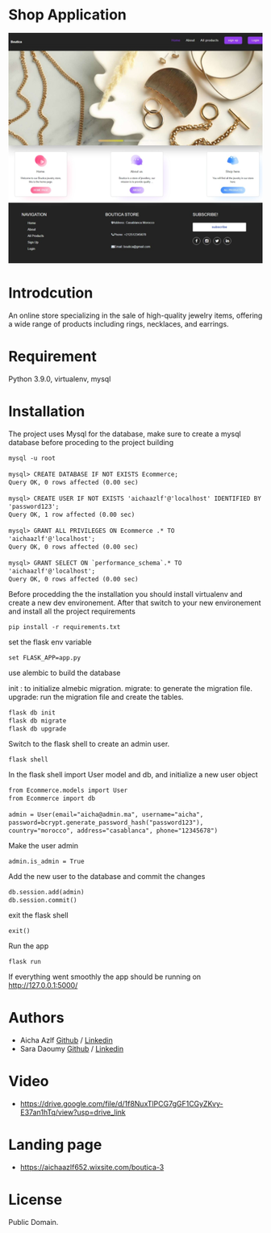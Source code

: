 # Shop Application
![](Ecommerce/static/images/Capture.jpeg)

# Introdcution
An online store specializing in the sale of high-quality jewelry items, offering a wide range of products including rings, necklaces, and earrings.

# Requirement

Python 3.9.0, virtualenv, mysql

# Installation

The project uses Mysql for the database, make sure to create a mysql database before proceding to the project building

````
mysql -u root

mysql> CREATE DATABASE IF NOT EXISTS Ecommerce;
Query OK, 0 rows affected (0.00 sec)

mysql> CREATE USER IF NOT EXISTS 'aichaazlf'@'localhost' IDENTIFIED BY 'password123';
Query OK, 1 row affected (0.00 sec)

mysql> GRANT ALL PRIVILEGES ON Ecommerce .* TO 'aichaazlf'@'localhost';
Query OK, 0 rows affected (0.00 sec)

mysql> GRANT SELECT ON `performance_schema`.* TO 'aichaazlf'@'localhost';
Query OK, 0 rows affected (0.00 sec)
````

Before procedding the the installation you should install virtualenv and create a new dev environement.
After that switch to your new environement and install all the project requirements

```
pip install -r requirements.txt
```

set the flask env variable
```
set FLASK_APP=app.py
```
use alembic to build the database

init : to initialize almebic migration. 
migrate: to generate the migration file. 
upgrade: run the migration file and create the tables. 

```
flask db init
flask db migrate
flask db upgrade
```
Switch to the flask shell to create an admin user.
```
flask shell
```

In the flask shell import User model and db, and initialize a new user object

```
from Ecommerce.models import User
from Ecommerce import db

admin = User(email="aicha@admin.ma", username="aicha", password=bcrypt.generate_password_hash("password123"), country="morocco", address="casablanca", phone="12345678")
```
Make the user admin
```
admin.is_admin = True
```
Add the new user to the database and commit the changes
```
db.session.add(admin)
db.session.commit()
```
exit the flask shell
```
exit()
```
Run the app

```
flask run
```

If everything went smoothly the app should be running on http://127.0.0.1:5000/

# Authors
* Aicha Azlf [Github](https://github.com/aicha652) / [Linkedin](https://www.linkedin.com/in/aicha-azlf-099148189/)
* Sara Daoumy [Github](https://github.com/sara-dme) / [Linkedin](https://www.linkedin.com/in/sara-dme-2899b6270)

# Video
* https://drive.google.com/file/d/1f8NuxTlPCG7gGF1CGyZKvy-E37an1hTq/view?usp=drive_link

# Landing page
* https://aichaazlf652.wixsite.com/boutica-3

# License
Public Domain.